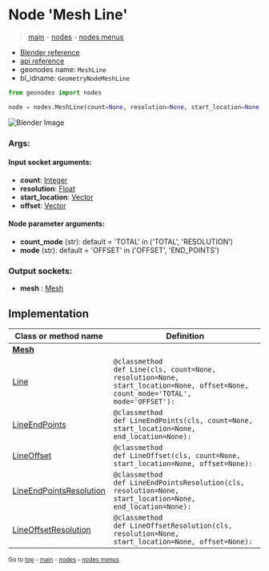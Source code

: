 # Node 'Mesh Line'

> [main](../structure.md) - [nodes](nodes.md) - [nodes menus](nodes_menus.md)

- [Blender reference](https://docs.blender.org/manual/en/latest/modeling/geometry_nodes/mesh_primitives/mesh_line.html)
- [api reference](https://docs.blender.org/api/current/bpy.types.GeometryNodeMeshLine.html)
- geonodes name: `MeshLine`
- bl_idname: `GeometryNodeMeshLine`

```python
from geonodes import nodes

node = nodes.MeshLine(count=None, resolution=None, start_location=None, offset=None, count_mode='TOTAL', mode='OFFSET')
```

![Blender Image](https://docs.blender.org/manual/en/latest/_images/node-types_GeometryNodeMeshLine.webp)

### Args:

#### Input socket arguments:

- **count**: [Integer](Integer.md)
- **resolution**: [Float](Float.md)
- **start_location**: [Vector](Vector.md)
- **offset**: [Vector](Vector.md)

#### Node parameter arguments:

- **count_mode** (str): default = 'TOTAL' in ('TOTAL', 'RESOLUTION')
- **mode** (str): default = 'OFFSET' in ('OFFSET', 'END_POINTS')

### Output sockets:

- **mesh** : [Mesh](Mesh.md)

## Implementation

| Class or method name | Definition |
|----------------------|------------|
| **[Mesh](Mesh.md)** |
| [Line](Mesh.md#Line-classmethod) | `@classmethod`<br> `def Line(cls, count=None, resolution=None, start_location=None, offset=None, count_mode='TOTAL', mode='OFFSET'):` |
| [LineEndPoints](Mesh.md#LineEndPoints-classmethod) | `@classmethod`<br> `def LineEndPoints(cls, count=None, start_location=None, end_location=None):` |
| [LineOffset](Mesh.md#LineOffset-classmethod) | `@classmethod`<br> `def LineOffset(cls, count=None, start_location=None, offset=None):` |
| [LineEndPointsResolution](Mesh.md#LineEndPointsResolution-classmethod) | `@classmethod`<br> `def LineEndPointsResolution(cls, resolution=None, start_location=None, end_location=None):` |
| [LineOffsetResolution](Mesh.md#LineOffsetResolution-classmethod) | `@classmethod`<br> `def LineOffsetResolution(cls, resolution=None, start_location=None, offset=None):` |

<sub>Go to [top](#node-Mesh-Line) - [main](../structure.md) - [nodes](nodes.md) - [nodes menus](nodes_menus.md)</sub>

